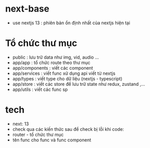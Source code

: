 # next-base

- use nextjs 13 : phiên bản ổn định nhất của nextjs hiện tại

# Tổ chức thư mục

- public : lưu trữ data như img, vid, audio ...
- app/app : tổ chức route theo thư mục
- app/components : viết các component
- app/services : viết func xử dụng api viết từ nextjs
- app/types : viết type cho dữ liệu (nextjs - typescript)
- app/store : viết các store để lưu trữ state như redux, zustand ,...
- app/utils : viết các func sp

# tech

- next: 13
- check qua các kiến thức sau để check bị lỗi khi code:
- router - tổ chức thư mục
- tên func cho func và func component
